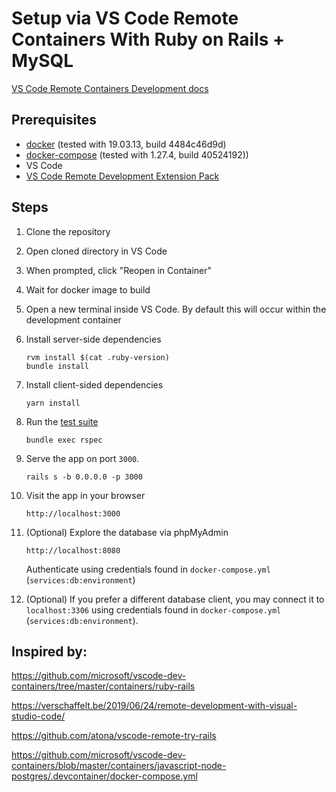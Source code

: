 # Setup via VS Code Remote Containers With Ruby on Rails + MySQL

[VS Code Remote Containers Development docs](https://code.visualstudio.com/docs/remote/remote-overview)

## Prerequisites

* [docker](https://docs.docker.com/engine/install/) (tested with 19.03.13, build 4484c46d9d)
* [docker-compose](https://docs.docker.com/compose/install/) (tested with 1.27.4, build 40524192))
* VS Code
* [VS Code Remote Development Extension Pack](https://marketplace.visualstudio.com/items?itemName=ms-vscode-remote.vscode-remote-extensionpack)
## Steps

1. Clone the repository
1. Open cloned directory in VS Code
1. When prompted, click "Reopen in Container"
1. Wait for docker image to build
1. Open a new terminal inside VS Code. By default this will occur within the development container
1. Install server-side dependencies

    ```
    rvm install $(cat .ruby-version)
    bundle install
    ```
1. Install client-sided dependencies

    ```yarn install```

1. Run the [test suite](../README.md#Test_Suite)

    ```bundle exec rspec```
1. Serve the app on port `3000`.

    ```rails s -b 0.0.0.0 -p 3000```
1. Visit the app in your browser

    ```http://localhost:3000```

1. (Optional) Explore the database via phpMyAdmin

    ```http://localhost:8080```
    
    Authenticate using credentials found in `docker-compose.yml` (`services:db:environment`)

1. (Optional) If you prefer a different database client, you may connect it to `localhost:3306` using credentials found in `docker-compose.yml` (`services:db:environment`).

## Inspired by:

https://github.com/microsoft/vscode-dev-containers/tree/master/containers/ruby-rails

https://verschaffelt.be/2019/06/24/remote-development-with-visual-studio-code/

https://github.com/atona/vscode-remote-try-rails

https://github.com/microsoft/vscode-dev-containers/blob/master/containers/javascript-node-postgres/.devcontainer/docker-compose.yml
